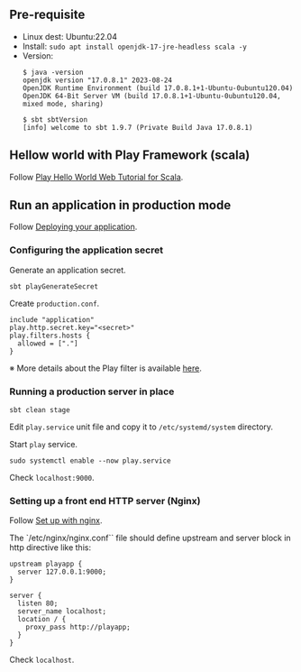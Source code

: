 ## Pre-requisite

* Linux dest: Ubuntu:22.04
* Install: `sudo apt install openjdk-17-jre-headless scala -y`
* Version:
    ```
    $ java -version
    openjdk version "17.0.8.1" 2023-08-24
    OpenJDK Runtime Environment (build 17.0.8.1+1-Ubuntu-0ubuntu120.04)
    OpenJDK 64-Bit Server VM (build 17.0.8.1+1-Ubuntu-0ubuntu120.04, mixed mode, sharing)
    ```
    ```
    $ sbt sbtVersion
    [info] welcome to sbt 1.9.7 (Private Build Java 17.0.8.1)
    ```

## Hellow world with Play Framework (scala)

Follow [Play Hello World Web Tutorial for Scala](https://github.com/playframework/play-samples/tree/3.0.x/play-scala-hello-world-tutorial#play-hello-world-web-tutorial-for-scala).

## Run an application in production mode

Follow [Deploying your application](https://www.playframework.com/documentation/3.0.x/Deploying#Deploying-your-application).

### Configuring the application secret

Generate an application secret.

```
sbt playGenerateSecret
```

Create `production.conf`.

```
include "application"
play.http.secret.key="<secret>"
play.filters.hosts {
  allowed = ["."]
}
```

※  More details about the Play filter is available [here](https://www.playframework.com/documentation/3.0.x/AllowedHostsFilter).

### Running a production server in place

```
sbt clean stage
```

Edit `play.service` unit file and copy it to `/etc/systemd/system` directory.

Start `play` service.

```
sudo systemctl enable --now play.service
```
Check `localhost:9000`.

### Setting up a front end HTTP server (Nginx)

Follow [Set up with nginx](https://www.playframework.com/documentation/3.0.x/HTTPServer#Set-up-with-nginx).

The `/etc/nginx/nginx.conf`` file should define upstream and server block in http directive like this:

```
upstream playapp {
  server 127.0.0.1:9000;
}

server {
  listen 80;
  server_name localhost;
  location / {
    proxy_pass http://playapp;
  }
}
```

Check `localhost`.